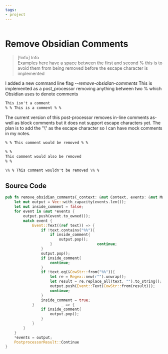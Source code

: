 ```yaml
---
tags:
- project
---
```



````toc
````

# Remove Obsidian Comments

 > 
 > \[!info\] Info  
 > Examples here have a space between the first and second % this is to avoid them from being removed before the escape character is implemented

I added a new command line flag *--remove-obsidian-comments* This is implemented as a post_processor removing anything between two % which Obsidian uses to denote comments

````md
This isn't a comment
% % This is a comment % %
````

The current version of this post-processor removes in-line comments as-well as block comments but it does not support escape characters yet. The plan is to add the "\\" as the escape character so I can have mock comments in my notes. 

````md
% % This comment would be removed % %

% %
This comment would also be removed 
% %

\% % This comment wouldn't be removed \% %
````

## Source Code

````rust
pub fn remove_obsidian_comments(_context: &mut Context, events: &mut MarkdownEvents) -> PostprocessorResult {  
    let mut output = Vec::with_capacity(events.len());  
    let mut inside_comment = false;  
    for event in &mut *events {  
        output.push(event.to_owned());  
        match event {  
            Event::Text((ref text)) => {  
                if !text.contains("%%"){  
                    if inside_comment{  
                        output.pop();  
                    }                    continue;  
                }  
                output.pop();  
                if inside_comment{  
                    continue;  
                }  
                if !text.eq(&CowStr::from("%%")){  
                    let re = Regex::new(r"").unwrap();  
                    let result = re.replace_all(text, "").to_string();  
                    output.push(Event::Text(CowStr::from(result)));  
                    continue;  
                }  
                inside_comment = true;  
            }            _ => {  
                if inside_comment{  
                    output.pop();  
                }
            }
        }
    }  
    *events = output;  
    PostprocessorResult::Continue  
}
````
